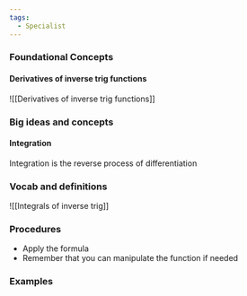 ```yaml
---
tags:
  - Specialist
---
```

### Foundational Concepts
#### Derivatives of inverse trig functions
![[Derivatives of inverse trig functions]]

### Big ideas and concepts
#### Integration 
Integration is the reverse process of differentiation
### Vocab and definitions
![[Integrals of inverse trig]]
### Procedures
- Apply the formula
- Remember that you can manipulate the function if needed
### Examples
